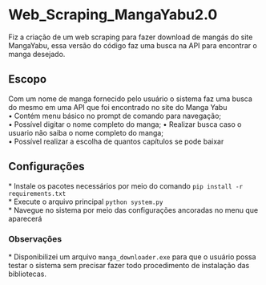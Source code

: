 # Web_Scraping_MangaYabu2.0
Fiz a criação de um web scraping para fazer download de mangás do site MangaYabu, essa versão do código faz uma busca na API para encontrar o manga desejado.
  
## Escopo  
  Com um nome de manga fornecido pelo usuário o sistema faz uma busca do mesmo em uma API que foi encontrado no site do Manga Yabu<br>
 •	Contém menu básico no prompt de comando para navegação; <br>
 •	Possível digitar o nome completo do manga;
 •  Realizar busca caso o usuario não saiba o nome completo do manga; <br>
 •	Possível realizar a escolha de quantos capítulos se pode baixar<br> 

## Configurações
\* Instale os pacotes necessários por meio do comando `pip install -r requirements.txt` <br>
\* Execute o arquivo principal `python system.py` <br> 
\* Navegue no sistema por meio das configurações ancoradas no menu que aparecerá <br> 

### Observações
\* Disponibilizei um arquivo `manga_downloader.exe` para que o usuário possa testar o sistema sem precisar fazer todo procedimento de instalação das bibliotecas.
